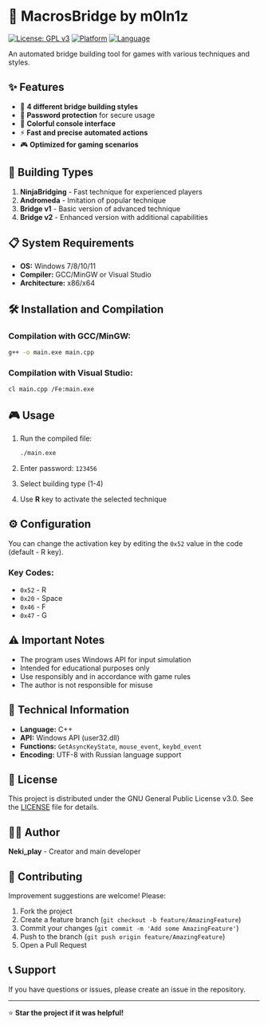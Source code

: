 # 🌉 MacrosBridge by m0ln1z

[![License: GPL v3](https://img.shields.io/badge/License-GPLv3-blue.svg)](https://www.gnu.org/licenses/gpl-3.0)
[![Platform](https://img.shields.io/badge/Platform-Windows-lightgrey.svg)](https://www.microsoft.com/windows)
[![Language](https://img.shields.io/badge/Language-C++-blue.svg)](https://isocpp.org/)

An automated bridge building tool for games with various techniques and styles.

## ✨ Features

- 🎯 **4 different bridge building styles**
- 🔐 **Password protection** for secure usage
- 🎨 **Colorful console interface** 
- ⚡ **Fast and precise automated actions**
- 🎮 **Optimized for gaming scenarios**

## 🚀 Building Types

1. **NinjaBridging** - Fast technique for experienced players
2. **Andromeda** - Imitation of popular technique
3. **Bridge v1** - Basic version of advanced technique
4. **Bridge v2** - Enhanced version with additional capabilities

## 📋 System Requirements

- **OS:** Windows 7/8/10/11
- **Compiler:** GCC/MinGW or Visual Studio
- **Architecture:** x86/x64

## 🛠️ Installation and Compilation

### Compilation with GCC/MinGW:
```bash
g++ -o main.exe main.cpp
```

### Compilation with Visual Studio:
```bash
cl main.cpp /Fe:main.exe
```

## 🎮 Usage

1. Run the compiled file:
   ```bash
   ./main.exe
   ```

2. Enter password: `123456`

3. Select building type (1-4)

4. Use **R** key to activate the selected technique

## ⚙️ Configuration

You can change the activation key by editing the `0x52` value in the code (default - R key).

### Key Codes:
- `0x52` - R
- `0x20` - Space
- `0x46` - F
- `0x47` - G

## ⚠️ Important Notes

- The program uses Windows API for input simulation
- Intended for educational purposes only
- Use responsibly and in accordance with game rules
- The author is not responsible for misuse

## 🔧 Technical Information

- **Language:** C++
- **API:** Windows API (user32.dll)
- **Functions:** `GetAsyncKeyState`, `mouse_event`, `keybd_event`
- **Encoding:** UTF-8 with Russian language support

## 📝 License

This project is distributed under the GNU General Public License v3.0.
See the [LICENSE](LICENSE) file for details.

## 👨‍💻 Author

**Neki_play** - Creator and main developer

## 🤝 Contributing

Improvement suggestions are welcome! Please:

1. Fork the project
2. Create a feature branch (`git checkout -b feature/AmazingFeature`)
3. Commit your changes (`git commit -m 'Add some AmazingFeature'`)
4. Push to the branch (`git push origin feature/AmazingFeature`)
5. Open a Pull Request

## 📞 Support

If you have questions or issues, please create an issue in the repository.

---

⭐ **Star the project if it was helpful!**